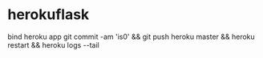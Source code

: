 # herokuflask
bind heroku app
git commit -am 'is0' && git push heroku master && heroku restart && heroku logs --tail